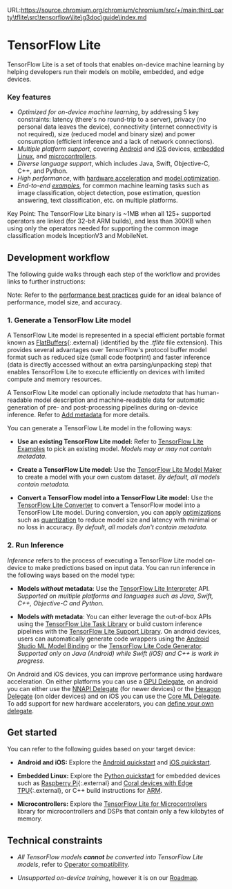 URL:https://source.chromium.org/chromium/chromium/src/+/main:third_party\tflite\src\tensorflow\lite\g3doc\guide\index.md
# TensorFlow Lite

TensorFlow Lite is a set of tools that enables on-device machine learning by
helping developers run their models on mobile, embedded, and edge devices.

### Key features

-   *Optimized for on-device machine learning*, by addressing 5 key constraints:
    latency (there's no round-trip to a server), privacy (no personal data
    leaves the device), connectivity (internet connectivity is not required),
    size (reduced model and binary size) and power consumption (efficient
    inference and a lack of network connections).
-   *Multiple platform support*, covering [Android](../android) and [iOS](ios)
    devices, [embedded Linux](python), and
    [microcontrollers](../microcontrollers).
-   *Diverse language support*, which includes Java, Swift, Objective-C, C++,
    and Python.
-   *High performance*, with [hardware acceleration](../performance/delegates)
    and [model optimization](../performance/model_optimization).
-   *End-to-end [examples](../examples)*, for common machine learning tasks such
    as image classification, object detection, pose estimation, question
    answering, text classification, etc. on multiple platforms.

Key Point: The TensorFlow Lite binary is ~1MB when all 125+ supported operators
are linked (for 32-bit ARM builds), and less than 300KB when using only the
operators needed for supporting the common image classification models
InceptionV3 and MobileNet.

## Development workflow

The following guide walks through each step of the workflow and provides links
to further instructions:

Note: Refer to the [performance best practices](../performance/best_practices)
guide for an ideal balance of performance, model size, and accuracy.

### 1. Generate a TensorFlow Lite model

A TensorFlow Lite model is represented in a special efficient portable format
known as [FlatBuffers](https://google.github.io/flatbuffers/){:.external}
(identified by the *.tflite* file extension). This provides several advantages
over TensorFlow's protocol buffer model format such as reduced size (small code
footprint) and faster inference (data is directly accessed without an extra
parsing/unpacking step) that enables TensorFlow Lite to execute efficiently on
devices with limited compute and memory resources.

A TensorFlow Lite model can optionally include *metadata* that has
human-readable model description and machine-readable data for automatic
generation of pre- and post-processing pipelines during on-device inference.
Refer to [Add metadata](../models/convert/metadata) for more details.

You can generate a TensorFlow Lite model in the following ways:

*   **Use an existing TensorFlow Lite model:** Refer to
    [TensorFlow Lite Examples](../examples) to pick an existing model. *Models
    may or may not contain metadata.*

*   **Create a TensorFlow Lite model:** Use the
    [TensorFlow Lite Model Maker](../models/modify/model_maker) to create a
    model with your own custom dataset. *By default, all models contain
    metadata.*

*   **Convert a TensorFlow model into a TensorFlow Lite model:** Use the
    [TensorFlow Lite Converter](../models/convert/) to convert a TensorFlow
    model into a TensorFlow Lite model. During conversion, you can apply
    [optimizations](../performance/model_optimization) such as
    [quantization](../performance/post_training_quantization) to reduce model
    size and latency with minimal or no loss in accuracy. *By default, all
    models don't contain metadata.*

### 2. Run Inference

*Inference* refers to the process of executing a TensorFlow Lite model on-device
to make predictions based on input data. You can run inference in the following
ways based on the model type:

*   **Models *without* metadata**: Use the
    [TensorFlow Lite Interpreter](inference) API. *Supported on multiple
    platforms and languages such as Java, Swift, C++, Objective-C and Python.*

*   **Models *with* metadata**: You can either leverage the out-of-box APIs
    using the
    [TensorFlow Lite Task Library](../inference_with_metadata/task_library/overview)
    or build custom inference pipelines with the
    [TensorFlow Lite Support Library](../inference_with_metadata/lite_support).
    On android devices, users can automatically generate code wrappers using the
    [Android Studio ML Model Binding](../inference_with_metadata/codegen#mlbinding)
    or the
    [TensorFlow Lite Code Generator](../inference_with_metadata/codegen#codegen).
    *Supported only on Java (Android) while Swift (iOS) and C++ is work in
    progress.*

On Android and iOS devices, you can improve performance using hardware
acceleration. On either platforms you can use a
[GPU Delegate](../performance/gpu), on android you can either use the
[NNAPI Delegate](../android/delegates/nnapi) (for newer devices) or the
[Hexagon Delegate](../android/delegates/hexagon) (on older devices) and on
iOS you can use the [Core ML Delegate](../performance/coreml_delegate). To add
support for new hardware accelerators, you can
[define your own delegate](../performance/implementing_delegate).

## Get started

You can refer to the following guides based on your target device:

*   **Android and iOS:** Explore the [Android quickstart](../android/quickstart)
    and [iOS quickstart](ios).

*   **Embedded Linux:** Explore the [Python quickstart](python) for embedded
    devices such as [Raspberry Pi](https://www.raspberrypi.org/){:.external} and
    [Coral devices with Edge TPU](https://coral.withgoogle.com/){:.external}, or
    C++ build instructions for [ARM](build_arm).

*   **Microcontrollers:** Explore the
    [TensorFlow Lite for Microcontrollers](../microcontrollers) library for
    microcontrollers and DSPs that contain only a few kilobytes of memory.

## Technical constraints

*   *All TensorFlow models* ***cannot*** *be converted into TensorFlow Lite
    models*, refer to [Operator compatibility](ops_compatibility).

*   *Unsupported on-device training*, however it is on our [Roadmap](roadmap).
